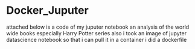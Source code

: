 # Docker_Juputer
attached below is a code of my juputer notebook an analysis of the world wide books especially Harry Potter series also i took an image of jupyter datascience notebook so that i can pull it in a container i did a dockerfile 

